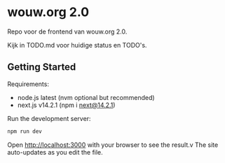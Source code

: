 # wouw.org 2.0

Repo voor de frontend van wouw.org 2.0.

Kijk in TODO.md voor huidige status en TODO's.


## Getting Started

Requirements:
 - node.js latest (nvm optional but recommended)
 - next.js v14.2.1 (npm i next@14.2.1)

Run the development server:

```bash
npm run dev
```
Open [http://localhost:3000](http://localhost:3000) with your browser to see the result.v The site auto-updates as you edit the file.
